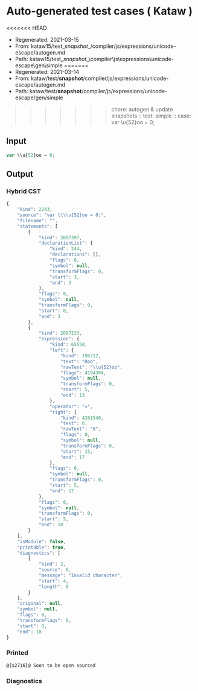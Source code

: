 # Auto-generated test cases ( Kataw )
<<<<<<< HEAD
- Regenerated: 2021-03-15
- From: kataw15/test\__snapshot__/compiler/js/expressions/unicode-escape/autogen.md
- Path: kataw15/test\__snapshot__\compiler\js\expressions\unicode-escape\gen\simple
=======
- Regenerated: 2021-03-14
- From: kataw/test/__snapshot__/compiler/js/expressions/unicode-escape/autogen.md
- Path: kataw/test/__snapshot__/compiler/js/expressions/unicode-escape/gen/simple
>>>>>>> chore: autogen & update snapshots
> :: test: simple
> :: case: var \\u{52}oo = 0;
## Input

`````js
var \\u{52}oo = 0;
`````

## Output

### Hybrid CST

```javascript
{
    "kind": 2243,
    "source": "var \\\\u{52}oo = 0;",
    "filename": "",
    "statements": [
        {
            "kind": 2097397,
            "declarationList": {
                "kind": 244,
                "declarations": [],
                "flags": 0,
                "symbol": null,
                "transformFlags": 0,
                "start": 3,
                "end": 3
            },
            "flags": 0,
            "symbol": null,
            "transformFlags": 0,
            "start": 0,
            "end": 3
        },
        {
            "kind": 2097233,
            "expression": {
                "kind": 65550,
                "left": {
                    "kind": 196712,
                    "text": "Roo",
                    "rawText": "\\u{52}oo",
                    "flags": 4194304,
                    "symbol": null,
                    "transformFlags": 0,
                    "start": 5,
                    "end": 13
                },
                "operator": "=",
                "right": {
                    "kind": 4261540,
                    "text": 0,
                    "rawText": "0",
                    "flags": 0,
                    "symbol": null,
                    "transformFlags": 0,
                    "start": 15,
                    "end": 17
                },
                "flags": 0,
                "symbol": null,
                "transformFlags": 0,
                "start": 5,
                "end": 17
            },
            "flags": 0,
            "symbol": null,
            "transformFlags": 0,
            "start": 5,
            "end": 18
        }
    ],
    "isModule": false,
    "printable": true,
    "diagnostics": [
        {
            "kind": 2,
            "source": 0,
            "message": "Invalid character",
            "start": 4,
            "length": 0
        }
    ],
    "original": null,
    "symbol": null,
    "flags": 0,
    "transformFlags": 0,
    "start": 0,
    "end": 18
}
```

### Printed

```javascript
@{x2716}@ Soon to be open sourced
```

### Diagnostics

```javascript

```

